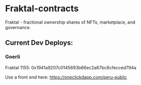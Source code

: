 # Fraktal-contracts
Fraktal - fractional ownership shares of NFTs, marketplace, and governance. 

## Current Dev Deploys:

### Goerli
Fraktal 1155: 0x1941a9207c0145693b66ec2a67bc6cfecced794a

Use a front end here: https://oneclickdapp.com/peru-public
